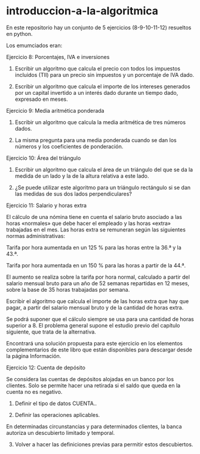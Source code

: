 # introduccion-a-la-algoritmica
En este repositorio hay un conjunto de 5 ejercicios (8-9-10-11-12) resueltos en python.



Los emumciados eran:



Ejercicio 8: Porcentajes, IVA e inversiones

1. Escribir un algoritmo que calcula el precio con todos los impuestos incluidos (TII) para un precio sin impuestos y un porcentaje de IVA dado.

2. Escribir un algoritmo que calcula el importe de los intereses generados por un capital invertido a un interés dado durante un tiempo dado, expresado en meses.


Ejercicio 9: Media aritmética ponderada

1. Escribir un algoritmo que calcula la media aritmética de tres números dados.

2. La misma pregunta para una media ponderada cuando se dan los números y los coeficientes de ponderación.


Ejercicio 10: Área del triángulo

1. Escribir un algoritmo que calcula el área de un triángulo del que se da la medida de un lado y la de la altura relativa a este lado.

2. ¿Se puede utilizar este algoritmo para un triángulo rectángulo si se dan las medidas de sus dos lados perpendiculares?


Ejercicio 11: Salario y horas extra

El cálculo de una nómina tiene en cuenta el salario bruto asociado a las horas «normales» que debe hacer el empleado y las horas «extra» trabajadas en el mes. Las horas extra se remuneran según las siguientes normas administrativas:

Tarifa por hora aumentada en un 125 % para las horas entre la 36.ª y la 43.ª.

Tarifa por hora aumentada en un 150 % para las horas a partir de la 44.ª.

El aumento se realiza sobre la tarifa por hora normal, calculado a partir del salario mensual bruto para un año de 52 semanas repartidas en 12 meses, sobre la base de 35 horas trabajadas por semana.

Escribir el algoritmo que calcula el importe de las horas extra que hay que pagar, a partir del salario mensual bruto y de la cantidad de horas extra.

Se podrá suponer que el cálculo siempre se usa para una cantidad de horas superior a 8. El problema general supone el estudio previo del capítulo siguiente, que trata de la alternativa.

Encontrará una solución propuesta para este ejercicio en los elementos complementarios de este libro que están disponibles para descargar desde la página Información.

Ejercicio 12: Cuenta de depósito

Se considera las cuentas de depósitos alojadas en un banco por los clientes. Solo se permite hacer una retirada si el saldo que queda en la cuenta no es negativo.

1. Definir el tipo de datos CUENTA..

2. Definir las operaciones aplicables.

En determinadas circunstancias y para determinados clientes, la banca autoriza un descubierto limitado y temporal.

3. Volver a hacer las definiciones previas para permitir estos descubiertos.


